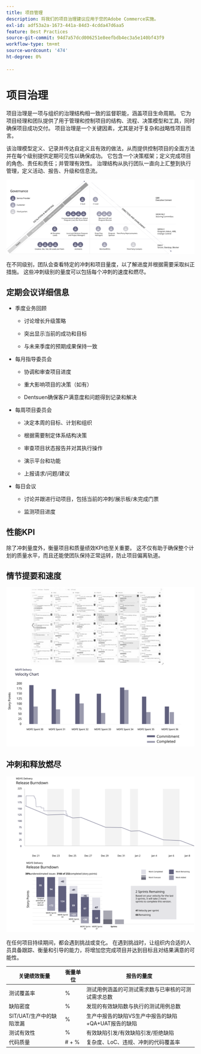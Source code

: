 ```yaml
---
title: 项目管理
description: 将我们的项目治理建议应用于您的Adobe Commerce实施。
exl-id: adf53a2a-1673-441a-84d3-4cdda47d6aa5
feature: Best Practices
source-git-commit: 94d7a57dcd006251e8eefbdb4ec3a5e140bf43f9
workflow-type: tm+mt
source-wordcount: '474'
ht-degree: 0%

---
```


# 项目治理

项目治理是一项与组织的治理结构相一致的监督职能，涵盖项目生命周期。 它为项目经理和团队提供了用于管理和控制项目的结构、流程、决策模型和工具，同时确保项目成功交付。 项目治理是一个关键因素，尤其是对于复杂和战略性项目而言。

该治理模型定义、记录并传达自定义且有效的做法，从而提供控制项目的全面方法并在每个级别提供定期可见性以确保成功。 它包含一个决策框架；定义完成项目的角色、责任和责任；并管理有效性。 治理结构从执行团队一直向上汇整到执行管理，定义活动、报告、升级和信息流。

![项目治理信息图](../../assets/playbooks/project-governance.svg)

在不同级别，团队会查看特定的冲刺和项目量度，以了解进度并根据需要采取纠正措施。 这些冲刺级别的量度可以包括每个冲刺的速度和燃尽。

## 定期会议详细信息

- 季度业务回顾

   - 讨论增长升级策略

   - 突出显示当前的成功和目标

   - 与未来季度的预期成果保持一致

- 每月指导委员会

   - 协调和审查项目进度

   - 重大影响项目的决策（如有）

   - Dentsuen确保客户满意度和问题得到记录和解决

- 每周项目委员会

   - 决定本周的目标、计划和组织

   - 根据需要制定体系结构决策

   - 审查项目状态报告并对其执行操作

   - 演示平台和功能

   - 上报请求/问题/建议

- 每日会议

   - 讨论并跟进行动项目，包括当前的冲刺/展示板/未完成门票

   - 监测项目进度

## 性能KPI

除了冲刺量度外，衡量项目和质量绩效KPI也至关重要。 这不仅有助于确保整个计划的质量水平，而且还能使团队保持正常运转，防止项目偏离轨道。

## 情节提要和速度

![Kanban展示板示例](../../assets/playbooks/kanban-board-chart.svg)

## 冲刺和释放燃尽

![冲刺和释放燃尽图示例](../../assets/playbooks/sprint-release-burndown.svg)

在任何项目持续期间，都会遇到挑战或变化。 在遇到挑战时，让组织内合适的人员具备跟踪、衡量和引导的能力，将增加您完成项目并达到目标且对结果满意的可能性。

<table>
<thead>
  <tr>
    <th>关键绩效衡量</th>
    <th>衡量单位</th>
    <th>报告的量度</th>
  </tr>
</thead>
<tbody>
  <tr>
    <td>测试覆盖率</td>
    <td>%</td>
    <td>测试用例涵盖的可测试需求数与已审核的可测试需求总数</td>
  </tr>
  <tr>
    <td>缺陷密度</td>
    <td>%</td>
    <td>发现的有效缺陷数与执行的测试用例总数</td>
  </tr>
  <tr>
    <td>SIT/UAT/生产中的缺陷泄漏</td>
    <td>%</td>
    <td>生产中报告的缺陷VS生产中报告的缺陷+QA+UAT报告的缺陷</td>
  </tr>
  <tr>
    <td>测试有效性</td>
    <td>%</td>
    <td>有效缺陷引发/有效缺陷引发/拒绝缺陷</td>
  </tr>
  <tr>
    <td>代码质量</td>
    <td># + %</td>
    <td>复杂度、LoC、违规、冲刺的代码覆盖率</td>
  </tr>
</tbody>
</table>
